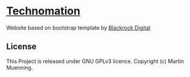 # [Technomation](https://ipush.gitlab.io/technomation/)

Website based on bootstrap template by [Blackrock Digital](https://github.com/BlackrockDigital/startbootstrap-creative)

## License
This Project is released under GNU GPLv3 licence. Copyright (c) Martin Muenning.